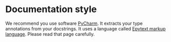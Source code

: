 # Documentation style

We recommend you use software [PyCharm](https://www.jetbrains.com/pycharm/). It extracts your type annotations from your docstrings. It uses a language called [Epytext markup language](http://epydoc.sourceforge.net/manual-epytext.html). Please read that page carefully.
